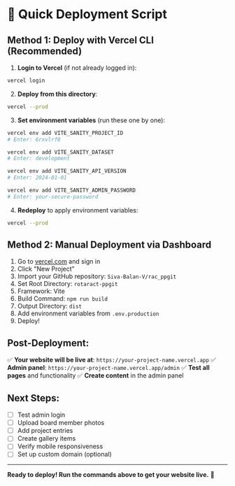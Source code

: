 # 🚀 Quick Deployment Script

## Method 1: Deploy with Vercel CLI (Recommended)

1. **Login to Vercel** (if not already logged in):
```bash
vercel login
```

2. **Deploy from this directory**:
```bash
vercel --prod
```

3. **Set environment variables** (run these one by one):
```bash
vercel env add VITE_SANITY_PROJECT_ID
# Enter: 6rxvlrf8

vercel env add VITE_SANITY_DATASET  
# Enter: development

vercel env add VITE_SANITY_API_VERSION
# Enter: 2024-01-01

vercel env add VITE_SANITY_ADMIN_PASSWORD
# Enter: your-secure-password
```

4. **Redeploy** to apply environment variables:
```bash
vercel --prod
```

## Method 2: Manual Deployment via Dashboard

1. Go to [vercel.com](https://vercel.com) and sign in
2. Click "New Project"
3. Import your GitHub repository: `Siva-Balan-V/rac_ppgit`
4. Set Root Directory: `rotaract-ppgit`
5. Framework: Vite
6. Build Command: `npm run build`
7. Output Directory: `dist`
8. Add environment variables from `.env.production`
9. Deploy!

## Post-Deployment:

✅ **Your website will be live at**: `https://your-project-name.vercel.app`
✅ **Admin panel**: `https://your-project-name.vercel.app/admin`
✅ **Test all pages** and functionality
✅ **Create content** in the admin panel

## Next Steps:
- [ ] Test admin login
- [ ] Upload board member photos
- [ ] Add project entries
- [ ] Create gallery items
- [ ] Verify mobile responsiveness
- [ ] Set up custom domain (optional)

---
**Ready to deploy! Run the commands above to get your website live.** 🎉
